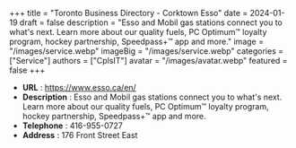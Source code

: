 +++
title = "Toronto Business Directory - Corktown Esso"
date = 2024-01-19
draft = false
description = "Esso and Mobil gas stations connect you to what's next. Learn more about our quality fuels, PC Optimum™ loyalty program, hockey partnership, Speedpass+™ app and more."
image = "/images/service.webp"
imageBig = "/images/service.webp"
categories = ["Service"]
authors = ["CplsIT"]
avatar = "/images/avatar.webp"
featured = false
+++


* **URL** :  https://www.esso.ca/en/
* **Description** : Esso and Mobil gas stations connect you to what's next. Learn more about our quality fuels, PC Optimum™ loyalty program, hockey partnership, Speedpass+™ app and more.
* **Telephone** : 416-955-0727
* **Address** : 176 Front Street East